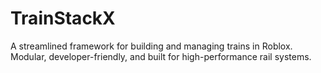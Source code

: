 # TrainStackX
A streamlined framework for building and managing trains in Roblox. Modular, developer-friendly, and built for high-performance rail systems.

